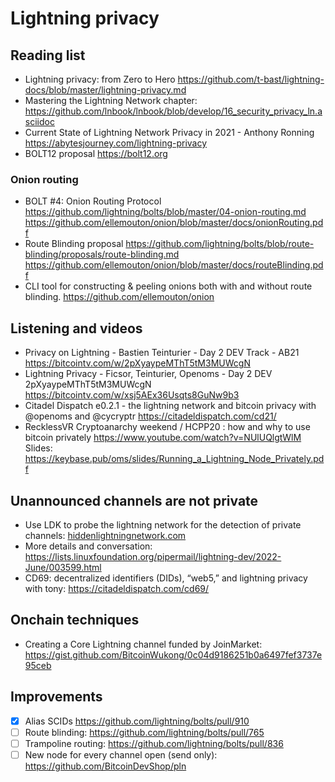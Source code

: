 # Lightning privacy

## Reading list
* Lightning privacy: from Zero to Hero <https://github.com/t-bast/lightning-docs/blob/master/lightning-privacy.md>
* Mastering the Lightning Network chapter: <https://github.com/lnbook/lnbook/blob/develop/16_security_privacy_ln.asciidoc>
* Current State of Lightning Network Privacy in 2021 - Anthony Ronning <https://abytesjourney.com/lightning-privacy>
* BOLT12 proposal <https://bolt12.org>

### Onion routing
* BOLT #4: Onion Routing Protocol https://github.com/lightning/bolts/blob/master/04-onion-routing.md
https://github.com/ellemouton/onion/blob/master/docs/onionRouting.pdf
* Route Blinding proposal https://github.com/lightning/bolts/blob/route-blinding/proposals/route-blinding.md
https://github.com/ellemouton/onion/blob/master/docs/routeBlinding.pdf
* CLI tool for constructing & peeling onions both with and without route blinding. https://github.com/ellemouton/onion

## Listening and videos
* Privacy on Lightning - Bastien Teinturier - Day 2 DEV Track - AB21 <https://bitcointv.com/w/2pXyaypeMThT5tM3MUWcgN>
* Lightning Privacy - Ficsor, Teinturier, Openoms - Day 2 DEV 2pXyaypeMThT5tM3MUWcgN
<https://bitcointv.com/w/xsj5AEx36Usqts8GuNw9b3>
* Citadel Dispatch e0.2.1 - the lightning network and bitcoin privacy with @openoms and @cycryptr <https://citadeldispatch.com/cd21/>
* RecklessVR Cryptoanarchy weekend / HCPP20 : how and why to use bitcoin privately <https://www.youtube.com/watch?v=NUlUQlgtWlM>  
Slides: <https://keybase.pub/oms/slides/Running_a_Lightning_Node_Privately.pdf>

## Unannounced channels are not private
* Use LDK to probe the lightning network for the detection of private channels: [hiddenlightningnetwork.com](https://github.com/BitcoinDevShop/hidden-lightning-network) 
* More details and conversation: <https://lists.linuxfoundation.org/pipermail/lightning-dev/2022-June/003599.html>
* CD69: decentralized identifiers (DIDs), “web5,” and lightning privacy with tony: <https://citadeldispatch.com/cd69/>

## Onchain techniques
* Creating a Core Lightning channel funded by JoinMarket: <https://gist.github.com/BitcoinWukong/0c04d9186251b0a6497fef3737e95ceb>

## Improvements
- [x] Alias SCIDs <https://github.com/lightning/bolts/pull/910>
- [ ] Route blinding: <https://github.com/lightning/bolts/pull/765>
- [ ] Trampoline routing: <https://github.com/lightning/bolts/pull/836>
- [ ] New node for every channel open (send only): <https://github.com/BitcoinDevShop/pln>
